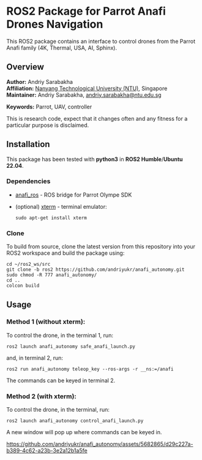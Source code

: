 # ROS2 Package for Parrot Anafi Drones Navigation
This ROS2 package contains an interface to control drones from the Parrot Anafi family (4K, Thermal, USA, AI, Sphinx).

## Overview

**Author:** Andriy Sarabakha<br />
**Affiliation:** [Nanyang Technological University (NTU)](https://www.ntu.edu.sg), Singapore<br />
**Maintainer:** Andriy Sarabakha, andriy.sarabakha@ntu.edu.sg

**Keywords:** Parrot, UAV, controller

This is research code, expect that it changes often and any fitness for a particular purpose is disclaimed.

## Installation

This package has been tested with **python3** in **ROS2 Humble**/**Ubuntu 22.04**.

### Dependencies

- [anafi_ros](https://github.com/andriyukr/anafi_ros) - ROS bridge for Parrot Olympe SDK
      
- (optional) [xterm](https://invisible-island.net/xterm/xterm.html) - terminal emulator:

      sudo apt-get install xterm

### Clone

To build from source, clone the latest version from this repository into your ROS2 workspace and build the package using:

    cd ~/ros2_ws/src
    git clone -b ros2 https://github.com/andriyukr/anafi_autonomy.git
    sudo chmod -R 777 anafi_autonomy/
    cd ..
    colcon build

## Usage

### Method 1 (without xterm):

To control the drone, in the terminal 1, run:

    ros2 launch anafi_autonomy safe_anafi_launch.py

and, in terminal 2, run:

    ros2 run anafi_autonomy teleop_key --ros-args -r __ns:=/anafi
    
The commands can be keyed in terminal 2.
    
### Method 2 (with xterm):

To control the drone, in the terminal, run:

    ros2 launch anafi_autonomy control_anafi_launch.py
    
A new window will pop up where commands can be keyed in.

https://github.com/andriyukr/anafi_autonomy/assets/5682865/d29c227a-b389-4c62-a23b-3e2a12b1a5fe

